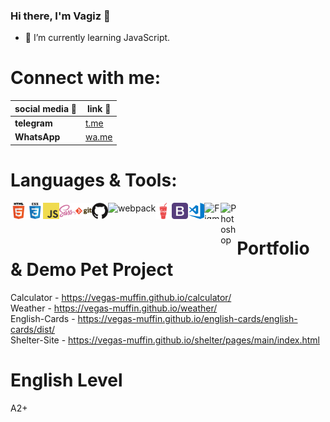 ### Hi there, I'm Vagiz 👋
- 🌱 I’m currently learning JavaScript.

# Connect with me:
| social media :speech_balloon: | link :link:                        |
| ----------------------------- | ---------------------------------- |
| **telegram**                  | [t.me](https://t.me/dVagiz)        |
| **WhatsApp**                  | [wa.me](https://wa.me/77715264644) |

# Languages & Tools:

<img align="left" alt="HTML5" width="26px" src="https://raw.githubusercontent.com/github/explore/80688e429a7d4ef2fca1e82350fe8e3517d3494d/topics/html/html.png" />
<img align="left" alt="CSS3" width="26px" src="https://raw.githubusercontent.com/github/explore/80688e429a7d4ef2fca1e82350fe8e3517d3494d/topics/css/css.png" />
<img align="left" alt="JavaScript" width="26px" src="https://raw.githubusercontent.com/github/explore/80688e429a7d4ef2fca1e82350fe8e3517d3494d/topics/javascript/javascript.png" />
<img align="left" alt="Sass" width="26px" src="https://raw.githubusercontent.com/github/explore/80688e429a7d4ef2fca1e82350fe8e3517d3494d/topics/sass/sass.png" />
<img align="left" alt="Git" width="26px" src="https://raw.githubusercontent.com/github/explore/80688e429a7d4ef2fca1e82350fe8e3517d3494d/topics/git/git.png" />
<img align="left" alt="GitHub" width="26px" src="https://raw.githubusercontent.com/github/explore/78df643247d429f6cc873026c0622819ad797942/topics/github/github.png" />
<img align="left" alt="webpack" height="36px" src="https://upload.wikimedia.org/wikipedia/commons/thumb/9/94/Webpack.svg/1920px-Webpack.svg.png" />
<img align="left" alt="Gulp" width="26px" src="https://raw.githubusercontent.com/github/explore/78df643247d429f6cc873026c0622819ad797942/topics/gulp/gulp.png" />
<img align="left" alt="Bootstrap" width="26px" src="https://raw.githubusercontent.com/github/explore/80688e429a7d4ef2fca1e82350fe8e3517d3494d/topics/bootstrap/bootstrap.png" />
<img align="left" alt="Visual Studio Code" width="26px" src="https://raw.githubusercontent.com/github/explore/80688e429a7d4ef2fca1e82350fe8e3517d3494d/topics/visual-studio-code/visual-studio-code.png" />
<img align="left" alt="Figma" width="26px" height="26px" src="https://upload.wikimedia.org/wikipedia/commons/3/33/Figma-logo.svg" />
<img align="left" alt="Photoshop" width="26px" src="https://upload.wikimedia.org/wikipedia/commons/b/bd/Adobe_Photoshop_CS5_icon.svg" /><br />



# Portfolio & Demo Pet Project
Calculator - https://vegas-muffin.github.io/calculator/
<br/>Weather - https://vegas-muffin.github.io/weather/
<br/>English-Cards - https://vegas-muffin.github.io/english-cards/english-cards/dist/
<br/>Shelter-Site - https://vegas-muffin.github.io/shelter/pages/main/index.html

# English Level
A2+
<!--
**vegas-muffin/vegas-muffin** is a ✨ _special_ ✨ repository because its `README.md` (this file) appears on your GitHub profile.

Here are some ideas to get you started:

- 🔭 I’m currently working on ...

- 🌱 I’m currently learning ...

- 👯 I’m looking to collaborate on ...

- 🤔 I’m looking for help with ...

- 💬 Ask me about ...

- 📫 How to reach me: ...

- 😄 Pronouns: ...

- ⚡ Fun fact: ...

-->
